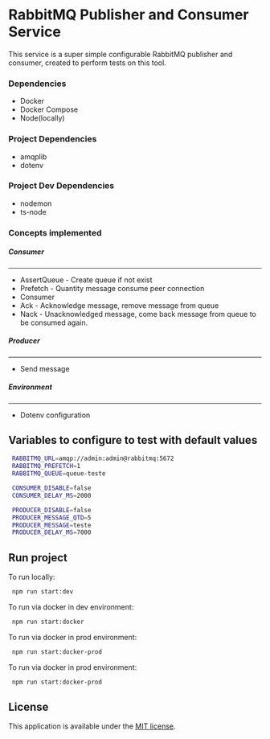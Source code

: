 # RabbitMQ Publisher and Consumer Service
This service is a super simple configurable RabbitMQ publisher and consumer, created to perform tests on this tool.


### Dependencies
* Docker
* Docker Compose
* Node(locally)

### Project Dependencies
* amqplib
* dotenv

### Project Dev Dependencies
* nodemon
* ts-node

### Concepts implemented


##### Consumer
---

* AssertQueue - Create queue if not exist
* Prefetch - Quantity message consume peer connection 
* Consumer
* Ack - Acknowledge message, remove message from queue
* Nack - Unacknowledged message, come back message from queue to be consumed again.

##### Producer
---

* Send message

##### Environment
---

* Dotenv configuration

## Variables to configure to test with default values

 ```bash
  RABBITMQ_URL=amqp://admin:admin@rabbitmq:5672
  RABBITMQ_PREFETCH=1
  RABBITMQ_QUEUE=queue-teste

  CONSUMER_DISABLE=false
  CONSUMER_DELAY_MS=2000

  PRODUCER_DISABLE=false
  PRODUCER_MESSAGE_QTD=5
  PRODUCER_MESSAGE=teste
  PRODUCER_DELAY_MS=7000
```

## Run project

To run locally:

 ```bash
  npm run start:dev
```

To run via docker in dev environment:

 ```bash
  npm run start:docker
```

To run via docker in prod environment:

 ```bash
  npm run start:docker-prod
```

To run via docker in prod environment:

 ```bash
  npm run start:docker-prod
```

## License

This application is available under the
[MIT license](https://opensource.org/licenses/MIT).







  
